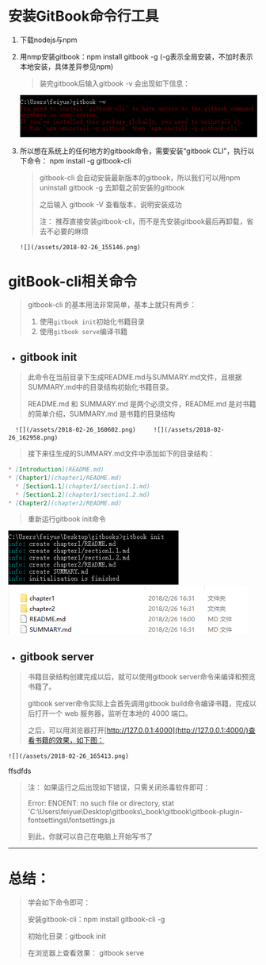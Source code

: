 # 安装GitBook命令行工具

1. 下载nodejs与npm
2. 用nmp安装gitbook：npm install gitbook -g \(-g表示全局安装，不加时表示本地安装，具体差异参见npm\)

   > 装完gitbook后输入gitbook -v 会出现如下信息：

   ![](/assets/2018-02-26_150102.png)

3. 所以想在系统上的任何地方的gitbook命令，需要安装“gitbook CLI”，执行以下命令： npm install -g gitbook-cli

   > gitbook-cli 会自动安装最新版本的gitbook，所以我们可以用npm uninstall gitbook -g 去卸载之前安装的gitbook
   >
   > 之后输入 gitbook -V 查看版本，说明安装成功
   >
   > 注： 推荐直接安装gitbook-cli，而不是先安装gitbook最后再卸载，省去不必要的麻烦

   ```
   ![](/assets/2018-02-26_155146.png)
   ```

# gitBook-cli相关命令

> gitbook-cli 的基本用法非常简单，基本上就只有两步：
>
> 1. 使用`gitbook init`初始化书籍目录
> 2. 使用`gitbook serve`编译书籍

* ## gitbook init

> 此命令在当前目录下生成README.md与SUMMARY.md文件，且根据SUMMARY.md中的目录结构初始化书籍目录。
>
> README.md 和 SUMMARY.md 是两个必须文件，README.md 是对书籍的简单介绍，SUMMARY.md 是书籍的目录结构

```
  ![](/assets/2018-02-26_160602.png)     ![](/assets/2018-02-26_162958.png)
```

> 接下来往生成的SUMMARY.md文件中添加如下的目录结构：

```markdown
* [Introduction](README.md)
* [Chapter1](chapter1/README.md)
  * [Section1.1](chapter1/section1.1.md)
  * [Section1.2](chapter1/section1.2.md)
* [Chapter2](chapter2/README.md)
```

> 重新运行gitbook init命令

![](/assets/2018-02-26_163356.png) ![](/assets/2018-02-26_163337.png)

* ## gitbook server

> 书籍目录结构创建完成以后，就可以使用gitbook server命令来编译和预览书籍了。
>
> gitbook server命令实际上会首先调用gitbook build命令编译书籍，完成以后打开一个 web 服务器，监听在本地的 4000 端口。
>
> 之后，可以用浏览器打开[http://127.0.0.1:4000](http://127.0.0.1:4000/)查看书籍的效果，如下图：

```
![](/assets/2018-02-26_165413.png)
```

ffsdfds

> 注： 如果运行之后出现如下错误，只需关闭杀毒软件即可：
>
> Error: ENOENT: no such file or directory, stat 'C:\Users\feiyue\Desktop\gitbooks\\_book\gitbook\gitbook-plugin-fontsettings\fontsettings.js
>
> 到此，你就可以自己在电脑上开始写书了

---

# 总结：

> 学会如下命令即可：
>
> 安装gitbook-cli：npm install gitbook-cli -g
>
> 初始化目录：gitbook init
>
> 在浏览器上查看效果： gitbook serve



